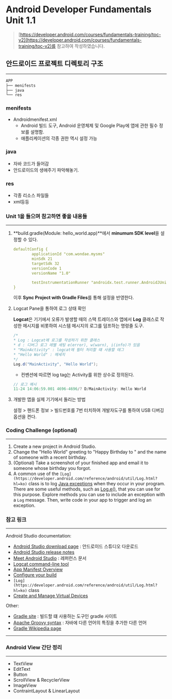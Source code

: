 # ****Android Developer Fundamentals Unit 1.1****

> [https://developer.android.com/courses/fundamentals-training/toc-v2](https://developer.android.com/courses/fundamentals-training/toc-v2)를 참고하여 작성하였습니다.
> 

## 안드로이드 프로젝트 디렉토리 구조

---

```jsx
APP
├── menifests
├── java
└── res
```

### menifests

- Androidmenifest.xml
    - Android 빌드 도구, Android 운영체제 및 Google Play에 앱에 관한 필수 정보를 설명함.
    - 애플리케이션의 각종 권한 역시 설정 가능

### java

- 자바 코드가 들어감
- 안드로이드의 생애주기 파악해놓기.

### res

- 각종 리소스 파일들
- xml등등

### Unit 1을 들으며 참고하면 좋을 내용들

---

1. **build.gradle(Module: hello_world.app)**에서 **minumum SDK level**을 설정할 수 있다.
    
    ```yaml
    defaultConfig {
            applicationId "com.wondae.mysms"
            minSdk 21
            targetSdk 32
            versionCode 1
            versionName "1.0"
    
            testInstrumentationRunner "androidx.test.runner.AndroidJUnitRunner"
    }
    ```
    
    이후 **Sync Project with Gradle Files**를 통해 설정을 반영한다.
    
2. Logcat Pane을 통하여 로그 상태 확인
    
    **Logcat**은 기기에서 오류가 발생할 때의 스택 트레이스와 앱에서 **Log** 클래스로 작성한 메시지를 비롯하여 시스템 메시지의 로그를 덤프하는 명령줄 도구.
    
    ```java
    /*
    * Log : Logcat에 로그를 작성하기 위한 클래스
    * d : 디버그 로그 레벨 세팅 e(error), w(warn), i(info)가 있음
    * "MainActivity" : logcat에 필터 처리할 떄 사용할 태그
    * "Hello World" : 메세지
    */
    Log.d("MainActivity", "Hello World");
    ```
    
    - 컨벤션에 따르면 log tag는 Activity를 위한 상수로 정의된다.
    
    ```java
    // 로그 예시
    11-24 14:06:59.001 4696-4696/? D/MainActivity: Hello World
    ```
    
3. 개발한 앱을 실제 기기에서 돌리는 방법
    
    설정 > 핸드폰 정보 > 빌드번호를 7번 터치하여 개발자도구를 통하여 USB 디버깅 옵션을 켠다.
    

### Coding Challenge (optional)

---

1. Create a new project in Android Studio.
2. Change the "Hello World" greeting to "Happy Birthday to " and the name of someone with a recent birthday.
3. (Optional) Take a screenshot of your finished app and email it to someone whose birthday you forgot.
4. A common use of the `[Log](https://developer.android.com/reference/android/util/Log.html?hl=ko)` class is to log [Java exceptions](https://docs.oracle.com/javase/tutorial/essential/exceptions/) when they occur in your program. There are some useful methods, such as [Log.e()](https://developer.android.com/reference/android/util/Log.html?hl=ko#e(java.lang.String,%20java.lang.String)), that you can use for this purpose. Explore methods you can use to include an exception with a `Log` message. Then, write code in your app to trigger and log an exception.

### 참고 링크

---

Android Studio documentation:

- [Android Studio download page](http://developer.android.com/sdk/index.html?hl=ko) : 안드로이드 스튜디오 다운로드
- [Android Studio release notes](https://developer.android.com/studio/releases/index.html?hl=ko)
- [Meet Android Studio](http://developer.android.com/tools/studio/index.html?hl=ko) : 레퍼런스 문서
- [Logcat command-line tool](http://developer.android.com/tools/debugging/debugging-log.html?hl=ko)
- [App Manifest Overview](http://developer.android.com/guide/topics/manifest/manifest-intro.html?hl=ko)
- [Configure your build](https://developer.android.com/studio/build/index.html?hl=ko)
- `[Log](https://developer.android.com/reference/android/util/Log.html?hl=ko)` class
- [Create and Manage Virtual Devices](https://developer.android.com/studio/run/managing-avds.html?hl=ko)

Other:

- [Gradle site](https://gradle.org/) : 빌드할 떄 사용하는 도구인 gradle 사이트
- [Apache Groovy syntax](http://groovy-lang.org/syntax.html) : 자바에 다른 언어의 특징을 추가한 다른 언어
- [Gradle Wikipedia page](https://en.wikipedia.org/wiki/Gradle)

----

### Android View 간단 정리

---

- TextView
- EditText
- Button
- ScrollView & RecyclerView
- ImageView
- ContraintLayout & LinearLayout